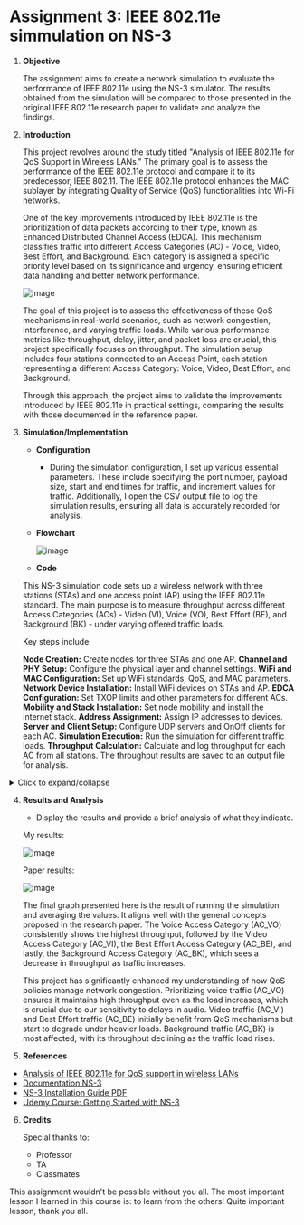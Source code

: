 
# Assignment 3: IEEE 802.11e simmulation on NS-3

1. **Objective**
    
    The assignment aims to create a network simulation to evaluate the performance of IEEE 802.11e using the NS-3 simulator. The results obtained from the simulation will be compared to those presented in the original IEEE 802.11e research paper to validate and analyze the findings.


2. **Introduction**
    
    This project revolves around the study titled "Analysis of IEEE 802.11e for QoS Support in Wireless LANs." The primary goal is to assess the performance of the IEEE 802.11e protocol and compare it to its predecessor, IEEE 802.11. The IEEE 802.11e protocol enhances the MAC sublayer by integrating Quality of Service (QoS) functionalities into Wi-Fi networks.

    One of the key improvements introduced by IEEE 802.11e is the prioritization of data packets according to their type, known as Enhanced Distributed Channel Access (EDCA). This mechanism classifies traffic into different Access Categories (AC) - Voice, Video, Best Effort, and Background. Each category is assigned a specific priority level based on its significance and urgency, ensuring efficient data handling and better network performance.

    ![image](order.png)


    The goal of this project is to assess the effectiveness of these QoS mechanisms in real-world scenarios, such as network congestion, interference, and varying traffic loads. While various performance metrics like throughput, delay, jitter, and packet loss are crucial, this project specifically focuses on throughput. The simulation setup includes four stations connected to an Access Point, each station representing a different Access Category: Voice, Video, Best Effort, and Background.

    Through this approach, the project aims to validate the improvements introduced by IEEE 802.11e in practical settings, comparing the results with those documented in the reference paper.

3. **Simulation/Implementation**
    
    - **Configuration**
    
        - During the simulation configuration, I set up various essential parameters. These include specifying the port number, payload size, start and end times for traffic, and increment values for traffic. Additionally, I open the CSV output file to log the simulation results, ensuring all data is accurately recorded for analysis.
        
    - **Flowchart**

        ![image](flowchart.png)

    - **Code**


    This NS-3 simulation code sets up a wireless network with three stations (STAs) and one access point (AP) using the IEEE 802.11e standard. The main purpose is to measure throughput across different Access Categories (ACs) - Video (VI), Voice (VO), Best Effort (BE), and Background (BK) - under varying offered traffic loads.

    Key steps include:

    **Node Creation:** Create nodes for three STAs and one AP.
    **Channel and PHY Setup:** Configure the physical layer and channel settings.
    **WiFi and MAC Configuration:** Set up WiFi standards, QoS, and MAC parameters.
    **Network Device Installation:** Install WiFi devices on STAs and AP.
    **EDCA Configuration:** Set TXOP limits and other parameters for different ACs.
    **Mobility and Stack Installation:** Set node mobility and install the internet stack.
    **Address Assignment:** Assign IP addresses to devices.
    **Server and Client Setup:** Configure UDP servers and OnOff clients for each AC.
    **Simulation Execution:** Run the simulation for different traffic loads.
    **Throughput Calculation:** Calculate and log throughput for each AC from all stations.
    The throughput results are saved to an output file for analysis.
<details><summary>Click to expand/collapse</summary>
    
```cpp
#include "ns3/command-line.h"
#include "ns3/internet-stack-helper.h"
#include "ns3/ipv4-address-helper.h"
#include "ns3/log.h"
#include "ns3/mobility-helper.h"
#include "ns3/on-off-helper.h"
#include "ns3/ssid.h"
#include "ns3/string.h"
#include "ns3/udp-client-server-helper.h"
#include "ns3/udp-server.h"
#include "ns3/wifi-mac.h"
#include "ns3/wifi-net-device.h"
#include "ns3/yans-wifi-channel.h"
#include "ns3/yans-wifi-helper.h"
#include "ns3/packet.h"
#include "ns3/flow-monitor.h"
#include "ns3/ipv4-flow-classifier.h"
#include "ns3/flow-monitor-helper.h"
#include "ns3/boolean.h"  
#include "ns3/pointer.h"  
#include "ns3/qos-txop.h" 
#include <fstream> 
#include <sstream>
#include <iomanip>

using namespace ns3;

NS_LOG_COMPONENT_DEFINE("80211eTxop");


// Simulation parameters
uint16_t port = 6969;
uint32_t payloadSize = 1472; // bytes
double trafficStart = 1.0;
double trafficEnd = 30.0;
double trafficIncrement = 3.0;

int iterations = trafficEnd / trafficIncrement;


void RunSimulation(int iteration)
{
    std::stringstream fileNameStream;
    fileNameStream << "/home/mateoalvarenga/Desktop/simulations" << std::setfill('0') << std::setw(2) << iteration << ".csv";
    std::string fileName = fileNameStream.str();


    // Open the output file 
    std::ofstream outFileCSV(fileName);
    if (!outFileCSV.is_open()) {
        NS_LOG_ERROR("Unable to open output file.");
        return;
    }
    std::cout << "Output file " << fileName << " has been opened." << std::endl;

    for(int i = 0; i <= iterations; i++)
    {
        double currentTrafficAC = trafficStart + (i * trafficIncrement);

        // Set up 1 AP and 4 STAs (Voice, Video, Best Effort, Background) and set channels & Network
        NodeContainer wifiStaNodes;
        wifiStaNodes.Create(4); // 4 STAs for 4 different ACs
        NodeContainer wifiApNodes;
        wifiApNodes.Create(1);

        YansWifiChannelHelper channel = YansWifiChannelHelper::Default();
        YansWifiPhyHelper phy;
        phy.SetPcapDataLinkType(WifiPhyHelper::DLT_IEEE802_11_RADIO);
        phy.SetChannel(channel.Create());

        WifiHelper wifi;
        wifi.SetStandard(WIFI_STANDARD_80211a);
        wifi.SetRemoteStationManager("ns3::IdealWifiManager");
        WifiMacHelper mac;

        NetDeviceContainer staDevice[4];
        NetDeviceContainer apDevice;
        Ssid ssid = Ssid("network");
        phy.Set("ChannelSettings", StringValue("{36, 20, BAND_5GHZ, 0}"));

        // Setup QoS MAC for STAs
        mac.SetType("ns3::StaWifiMac", "QosSupported", BooleanValue(true), "Ssid", SsidValue(ssid));
        for (int j = 0; j < 4; j++) {
            staDevice[j] = wifi.Install(phy, mac, wifiStaNodes.Get(j));
        }

        // Setup QoS MAC for AP
        mac.SetType("ns3::ApWifiMac", "QosSupported", BooleanValue(true), "Ssid", SsidValue(ssid), "EnableBeaconJitter", BooleanValue(false));
        apDevice = wifi.Install(phy, mac, wifiApNodes.Get(0));

        // QoS configuration for AP
        Ptr<NetDevice> dev = wifiApNodes.Get(0)->GetDevice(0);
        Ptr<WifiNetDevice> wifi_dev = DynamicCast<WifiNetDevice>(dev);
        Ptr<WifiMac> wifi_mac = wifi_dev->GetMac();
        PointerValue ptr;
        Ptr<QosTxop> edca;

        // Configure EDCA for AC_VI (Video)
        wifi_mac->GetAttribute("VI_Txop", ptr);
        edca = ptr.Get<QosTxop>();
        edca->SetAifsn(3);
        edca->SetMinCw(7);
        edca->SetMaxCw(15);

        // Configure EDCA for AC_VO (Voice)
        wifi_mac->GetAttribute("VO_Txop", ptr);
        edca = ptr.Get<QosTxop>();
        edca->SetAifsn(2);
        edca->SetMinCw(3);
        edca->SetMaxCw(6);

        // Configure EDCA for AC_BE (Best Effort)
        wifi_mac->GetAttribute("BE_Txop", ptr);
        edca = ptr.Get<QosTxop>();
        edca->SetAifsn(4);
        edca->SetMinCw(15);
        edca->SetMaxCw(1023);

        // Configure EDCA for AC_BK (Background)
        wifi_mac->GetAttribute("BK_Txop", ptr);
        edca = ptr.Get<QosTxop>();
        edca->SetAifsn(7);
        edca->SetMinCw(15);
        edca->SetMaxCw(1023);

        MobilityHelper mobility;
        mobility.SetMobilityModel("ns3::ConstantPositionMobilityModel");
        mobility.Install(wifiStaNodes);
        mobility.Install(wifiApNodes);

        InternetStackHelper stack;
        stack.Install(wifiApNodes);
        stack.Install(wifiStaNodes);

        Ipv4AddressHelper address;
        address.SetBase("192.168.1.0", "255.255.255.0");
        Ipv4InterfaceContainer staInterface[4];
        Ipv4InterfaceContainer apInterface;
        for (int j = 0; j < 4; j++) {
            staInterface[j] = address.Assign(staDevice[j]);
        }
        apInterface = address.Assign(apDevice);

        UdpServerHelper server[4];
        ApplicationContainer serverApp[4];
        for (int j = 0; j < 4; j++) {
            server[j] = UdpServerHelper(port);
            serverApp[j] = server[j].Install(wifiStaNodes.Get(j));
            serverApp[j].Start(Seconds(0.0));
            serverApp[j].Stop(Seconds(4.0));
        }

        // Initialize the InetSocketAddress array with valid IPv4 addresses and ports
        InetSocketAddress dest[4] = {
            InetSocketAddress(staInterface[0].GetAddress(0), port), // AC_VI
            InetSocketAddress(staInterface[1].GetAddress(0), port), // AC_VO
            InetSocketAddress(staInterface[2].GetAddress(0), port), // AC_BE
            InetSocketAddress(staInterface[3].GetAddress(0), port)  // AC_BK
        };

        dest[0] = InetSocketAddress(staInterface[0].GetAddress(0), port); // AC_VI
        dest[0].SetTos(0xb8);
        dest[1] = InetSocketAddress(staInterface[1].GetAddress(0), port); // AC_VO
        dest[1].SetTos(0xc0);
        dest[2] = InetSocketAddress(staInterface[2].GetAddress(0), port); // AC_BE
        dest[2].SetTos(0xa0);
        dest[3] = InetSocketAddress(staInterface[3].GetAddress(0), port); // AC_BK
        dest[3].SetTos(0x20);

        Ptr<ExponentialRandomVariable> onTimeRv = CreateObject<ExponentialRandomVariable>();
        onTimeRv->SetAttribute("Mean", DoubleValue(0.02));

        Ptr<ExponentialRandomVariable> offTimeRv = CreateObject<ExponentialRandomVariable>();
        offTimeRv->SetAttribute("Mean", DoubleValue(0.02));

        // Clients Configuration and Simulation
        
        // Initialize the OnOffHelper array with the required arguments
        OnOffHelper client[4] = {
            OnOffHelper("ns3::UdpSocketFactory", dest[0]), // AC_VI
            OnOffHelper("ns3::UdpSocketFactory", dest[1]), // AC_VO
            OnOffHelper("ns3::UdpSocketFactory", dest[2]), // AC_BE
            OnOffHelper("ns3::UdpSocketFactory", dest[3])  // AC_BK
        };
        ApplicationContainer clientApp[4];
        for (int j = 0; j < 4; j++) {
            client[j] = OnOffHelper("ns3::UdpSocketFactory", dest[j]);
            client[j].SetAttribute("OnTime", PointerValue(onTimeRv));
            client[j].SetAttribute("OffTime", PointerValue(offTimeRv));
            client[j].SetAttribute("DataRate", StringValue(std::to_string(currentTrafficAC) + "Mbps"));
            client[j].SetAttribute("PacketSize", UintegerValue(payloadSize));
            clientApp[j] = client[j].Install(wifiApNodes.Get(0));
            clientApp[j].Start(Seconds(1.0));
            clientApp[j].Stop(Seconds(4.0));
        }

        // Run the simulation
        Simulator::Stop(Seconds(4.0));
        Simulator::Run();

        uint32_t totalPacketsThrough[4];
        for (int j = 0; j < 4; j++) {
            totalPacketsThrough[j] = DynamicCast<UdpServer>(serverApp[j].Get(0))->GetReceived();
        }

        Simulator::Destroy();

        // Calculate throughput
        double throughput[4];
        for (int j = 0; j < 4; j++) {
            throughput[j] = (totalPacketsThrough[j] * payloadSize * 8.0) / (3 * 1000000.0); // Mbps
        }

        // Display Results in console
        std::cout << "Current Traffic: " << currentTrafficAC << " Mbps" << std::endl;
        std::cout << "Throughput (AC_VO): " << throughput[0] << " Mbps" << std::endl;
        std::cout << "Throughput (AC_VI): " << throughput[1] << " Mbps" << std::endl;
        std::cout << "Throughput (AC_BE): " << throughput[2] << " Mbps" << std::endl;
        std::cout << "Throughput (AC_BK): " << throughput[3] << " Mbps\n" << std::endl;

        // Save results to the CSV file
        outFileCSV << currentTrafficAC << "," << throughput[0] << "," << throughput[1] << "," << throughput[2] << "," << throughput[3] << "\n";
    }

    // Close the CSV file
    outFileCSV.close();
    std::cout << "Simulation " << iteration << " completed. Results saved to " << fileName << std::endl;

    return;
}

int main(int argc, char* argv[])
{
    NS_LOG_UNCOND("\nStarting Simulator...\n");

    std::cout << "Total Iterations: " << iterations << std::endl;
    std::cout << "Estimated time: " << iterations * 5 * 5 << " seconds" << std::endl;

    // Loop to run the simulation multiple times
    for (int sim_i = 1; sim_i <= 5; sim_i++)
    {
        RunSimulation(sim_i);

    }

    std::cout << "All simulations complete\n";

    
    return 0;
}

```
</details>




4. **Results and Analysis**
    
    - Display the results and provide a brief analysis of what they indicate.
    
    
    My results:
    
    ![image](result.png)
    
    Paper results:
    
    ![image](paper.png)
    
    
    The final graph presented here is the result of running the simulation and averaging the values. It aligns well with the general concepts proposed in the research paper. The Voice Access Category (AC_VO) consistently shows the highest throughput, followed by the Video Access Category (AC_VI), the Best Effort Access Category (AC_BE), and lastly, the Background Access Category (AC_BK), which sees a decrease in throughput as traffic increases.

    This project has significantly enhanced my understanding of how QoS policies manage network congestion. Prioritizing voice traffic (AC_VO) ensures it maintains high throughput even as the load increases, which is crucial due to our sensitivity to delays in audio. Video traffic (AC_VI) and Best Effort traffic (AC_BE) initially benefit from QoS mechanisms but start to degrade under heavier loads. Background traffic (AC_BK) is most affected, with its throughput declining as the traffic load rises.
    
    
    
5. **References**

- [Analysis of IEEE 802.11e for QoS support in wireless LANs](https://ieeexplore.ieee.org/stamp/stamp.jsp?tp=&arnumber=1265851)
- [Documentation NS-3](https://www.nsnam.org/documentation/)
- [NS-3 Installation Guide PDF](https://www.nsnam.org/docs/installation/ns-3-installation.pdf)
- [Udemy Course: Getting Started with NS-3](https://www.udemy.com/course/getting-started-with-network-simulator-3/?couponCode=ST8MT40924)

6. **Credits**
   
   Special thanks to:
   - Professor
   - TA
   - Classmates
     
This assignment wouldn't be possible without you all. The most important lesson I learned in this course is: to learn from the others! Quite important lesson, thank you all.
